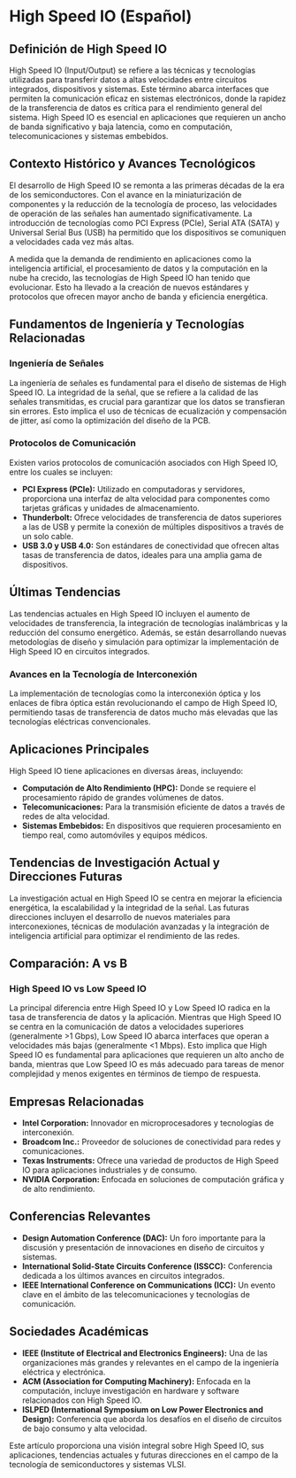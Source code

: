 # High Speed IO (Español)

## Definición de High Speed IO

High Speed IO (Input/Output) se refiere a las técnicas y tecnologías utilizadas para transferir datos a altas velocidades entre circuitos integrados, dispositivos y sistemas. Este término abarca interfaces que permiten la comunicación eficaz en sistemas electrónicos, donde la rapidez de la transferencia de datos es crítica para el rendimiento general del sistema. High Speed IO es esencial en aplicaciones que requieren un ancho de banda significativo y baja latencia, como en computación, telecomunicaciones y sistemas embebidos.

## Contexto Histórico y Avances Tecnológicos

El desarrollo de High Speed IO se remonta a las primeras décadas de la era de los semiconductores. Con el avance en la miniaturización de componentes y la reducción de la tecnología de proceso, las velocidades de operación de las señales han aumentado significativamente. La introducción de tecnologías como PCI Express (PCIe), Serial ATA (SATA) y Universal Serial Bus (USB) ha permitido que los dispositivos se comuniquen a velocidades cada vez más altas. 

A medida que la demanda de rendimiento en aplicaciones como la inteligencia artificial, el procesamiento de datos y la computación en la nube ha crecido, las tecnologías de High Speed IO han tenido que evolucionar. Esto ha llevado a la creación de nuevos estándares y protocolos que ofrecen mayor ancho de banda y eficiencia energética.

## Fundamentos de Ingeniería y Tecnologías Relacionadas

### Ingeniería de Señales

La ingeniería de señales es fundamental para el diseño de sistemas de High Speed IO. La integridad de la señal, que se refiere a la calidad de las señales transmitidas, es crucial para garantizar que los datos se transfieran sin errores. Esto implica el uso de técnicas de ecualización y compensación de jitter, así como la optimización del diseño de la PCB.

### Protocolos de Comunicación

Existen varios protocolos de comunicación asociados con High Speed IO, entre los cuales se incluyen:

- **PCI Express (PCIe):** Utilizado en computadoras y servidores, proporciona una interfaz de alta velocidad para componentes como tarjetas gráficas y unidades de almacenamiento.
- **Thunderbolt:** Ofrece velocidades de transferencia de datos superiores a las de USB y permite la conexión de múltiples dispositivos a través de un solo cable.
- **USB 3.0 y USB 4.0:** Son estándares de conectividad que ofrecen altas tasas de transferencia de datos, ideales para una amplia gama de dispositivos.

## Últimas Tendencias

Las tendencias actuales en High Speed IO incluyen el aumento de velocidades de transferencia, la integración de tecnologías inalámbricas y la reducción del consumo energético. Además, se están desarrollando nuevas metodologías de diseño y simulación para optimizar la implementación de High Speed IO en circuitos integrados.

### Avances en la Tecnología de Interconexión

La implementación de tecnologías como la interconexión óptica y los enlaces de fibra óptica están revolucionando el campo de High Speed IO, permitiendo tasas de transferencia de datos mucho más elevadas que las tecnologías eléctricas convencionales.

## Aplicaciones Principales

High Speed IO tiene aplicaciones en diversas áreas, incluyendo:

- **Computación de Alto Rendimiento (HPC):** Donde se requiere el procesamiento rápido de grandes volúmenes de datos.
- **Telecomunicaciones:** Para la transmisión eficiente de datos a través de redes de alta velocidad.
- **Sistemas Embebidos:** En dispositivos que requieren procesamiento en tiempo real, como automóviles y equipos médicos.

## Tendencias de Investigación Actual y Direcciones Futuras

La investigación actual en High Speed IO se centra en mejorar la eficiencia energética, la escalabilidad y la integridad de la señal. Las futuras direcciones incluyen el desarrollo de nuevos materiales para interconexiones, técnicas de modulación avanzadas y la integración de inteligencia artificial para optimizar el rendimiento de las redes.

## Comparación: A vs B

### High Speed IO vs Low Speed IO

La principal diferencia entre High Speed IO y Low Speed IO radica en la tasa de transferencia de datos y la aplicación. Mientras que High Speed IO se centra en la comunicación de datos a velocidades superiores (generalmente >1 Gbps), Low Speed IO abarca interfaces que operan a velocidades más bajas (generalmente <1 Mbps). Esto implica que High Speed IO es fundamental para aplicaciones que requieren un alto ancho de banda, mientras que Low Speed IO es más adecuado para tareas de menor complejidad y menos exigentes en términos de tiempo de respuesta.

## Empresas Relacionadas

- **Intel Corporation:** Innovador en microprocesadores y tecnologías de interconexión.
- **Broadcom Inc.:** Proveedor de soluciones de conectividad para redes y comunicaciones.
- **Texas Instruments:** Ofrece una variedad de productos de High Speed IO para aplicaciones industriales y de consumo.
- **NVIDIA Corporation:** Enfocada en soluciones de computación gráfica y de alto rendimiento.

## Conferencias Relevantes

- **Design Automation Conference (DAC):** Un foro importante para la discusión y presentación de innovaciones en diseño de circuitos y sistemas.
- **International Solid-State Circuits Conference (ISSCC):** Conferencia dedicada a los últimos avances en circuitos integrados.
- **IEEE International Conference on Communications (ICC):** Un evento clave en el ámbito de las telecomunicaciones y tecnologías de comunicación.

## Sociedades Académicas

- **IEEE (Institute of Electrical and Electronics Engineers):** Una de las organizaciones más grandes y relevantes en el campo de la ingeniería eléctrica y electrónica.
- **ACM (Association for Computing Machinery):** Enfocada en la computación, incluye investigación en hardware y software relacionados con High Speed IO.
- **ISLPED (International Symposium on Low Power Electronics and Design):** Conferencia que aborda los desafíos en el diseño de circuitos de bajo consumo y alta velocidad. 

Este artículo proporciona una visión integral sobre High Speed IO, sus aplicaciones, tendencias actuales y futuras direcciones en el campo de la tecnología de semiconductores y sistemas VLSI.